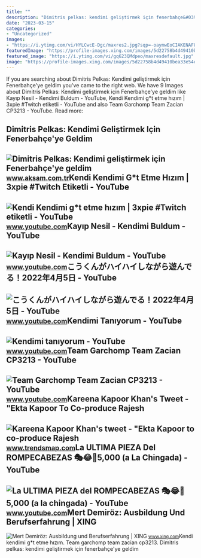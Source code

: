 ```yaml
---
title: ""
description: "Dimitris pelkas: kendimi geliştirmek için fenerbahçe&#039;ye geldim"
date: "2023-03-15"
categories:
- "Uncategorized"
images:
- "https://i.ytimg.com/vi/HYLCwcE-Dgc/maxres2.jpg?sqp=-oaymwEoCIAKENAF8quKqQMcGADwAQH4AYwCgALgA4oCDAgAEAEYRSBHKGUwDw==&amp;rs=AOn4CLC_ulBvmvqa2cf2uT56Qfk3FCYaDA"
featuredImage: "https://profile-images.xing.com/images/5d22758b4d49410bea33e54e075c4914-2/mert-demiröz.1024x1024.jpg"
featured_image: "https://i.ytimg.com/vi/gq623QMdpeo/maxresdefault.jpg"
image: "https://profile-images.xing.com/images/5d22758b4d49410bea33e54e075c4914-2/mert-demiröz.1024x1024.jpg"
---
```


If you are searching about Dimitris Pelkas: Kendimi geliştirmek için Fenerbahçe'ye geldim you've came to the right web. We have 9 Images about Dimitris Pelkas: Kendimi geliştirmek için Fenerbahçe'ye geldim like Kayıp Nesil - Kendimi Buldum - YouTube, Kendi Kendimi g\*t etme hızım | 3xpie #Twitch etiketli - YouTube and also Team Garchomp Team Zacian CP3213 - YouTube. Read more:

Dimitris Pelkas: Kendimi Geliştirmek Için Fenerbahçe'ye Geldim
--------------------------------------------------------------

 ![Dimitris Pelkas: Kendimi geliştirmek için Fenerbahçe'ye geldim](https://img3.aksam.com.tr/imgsdisk/2020/10/16/t25_dimitris-pelkas-kendimi-g-524.jpg) <small>www.aksam.com.tr</small>Kendi Kendimi G\*t Etme Hızım | 3xpie #Twitch Etiketli - YouTube
----------------------------------------------------------------

 ![Kendi Kendimi g*t etme hızım | 3xpie #Twitch etiketli - YouTube](https://i.ytimg.com/vi/-X4icW2gW68/maxres2.jpg?sqp=-oaymwEoCIAKENAF8quKqQMcGADwAQH4AbYIgAKAD4oCDAgAEAEYZSBXKE4wDw==&rs=AOn4CLC_5YZQGfgXxRqe09WBzSusDJ70_g) <small>www.youtube.com</small>Kayıp Nesil - Kendimi Buldum - YouTube
--------------------------------------

 ![Kayıp Nesil - Kendimi Buldum - YouTube](https://i.ytimg.com/vi/gq623QMdpeo/maxresdefault.jpg) <small>www.youtube.com</small>こうくんがハイハイしながら遊んでる！2022年4月5日 - YouTube
-------------------------------------

 ![こうくんがハイハイしながら遊んでる！2022年4月5日 - YouTube](https://i.ytimg.com/vi/H2fAEMesIjo/maxresdefault.jpg?sqp=-oaymwEmCIAKENAF8quKqQMa8AEB-AH-CYAC0AWKAgwIABABGGUgXyhTMA8=&rs=AOn4CLCJYSghky0o-ilndxvg6fCYAda1ug) <small>www.youtube.com</small>Kendimi Tanıyorum - YouTube
---------------------------

 ![Kendimi tanıyorum - YouTube](https://i.ytimg.com/vi/_r0Z3C0g5yk/hq2.jpg?sqp=-oaymwEoCOADEOgC8quKqQMcGADwAQH4Ac4FgAKACooCDAgAEAEYciBGKDUwDw==&rs=AOn4CLBGPV5qvUxabhp_1UOpOkACP0Wy0Q) <small>www.youtube.com</small>Team Garchomp Team Zacian CP3213 - YouTube
------------------------------------------

 ![Team Garchomp Team Zacian CP3213 - YouTube](https://i.ytimg.com/vi/HYLCwcE-Dgc/maxres2.jpg?sqp=-oaymwEoCIAKENAF8quKqQMcGADwAQH4AYwCgALgA4oCDAgAEAEYRSBHKGUwDw==&rs=AOn4CLC_ulBvmvqa2cf2uT56Qfk3FCYaDA) <small>www.youtube.com</small>Kareena Kapoor Khan's Tweet - "Ekta Kapoor To Co-produce Rajesh
---------------------------------------------------------------

 ![Kareena Kapoor Khan's tweet - "Ekta Kapoor to co-produce Rajesh](https://pbs.twimg.com/media/Fcyada8X0AANSFu.jpg) <small>www.trendsmap.com</small>La ULTIMA PIEZA Del ROMPECABEZAS 🎭😂🧘5,000 (a La Chingada) - YouTube
-------------------------------------------------------------------

 ![La ULTIMA PIEZA del ROMPECABEZAS 🎭😂🧘5,000 (a la chingada) - YouTube](https://i.ytimg.com/vi/KdZ3OosEZ6s/hq2.jpg?sqp=-oaymwEoCOADEOgC8quKqQMcGADwAQH4Ad4EgAK4CIoCDAgAEAEYZSBMKGMwDw==&rs=AOn4CLCfzFvJaPoNerKMbSKycXF-fCyaDA) <small>www.youtube.com</small>Mert Demiröz: Ausbildung Und Berufserfahrung | XING
---------------------------------------------------

 ![Mert Demiröz: Ausbildung und Berufserfahrung | XING](https://profile-images.xing.com/images/5d22758b4d49410bea33e54e075c4914-2/mert-demiröz.1024x1024.jpg) <small>www.xing.com</small>Kendi kendimi g\*t etme hızım. Team garchomp team zacian cp3213. Dimitris pelkas: kendimi geliştirmek için fenerbahçe'ye geldim
